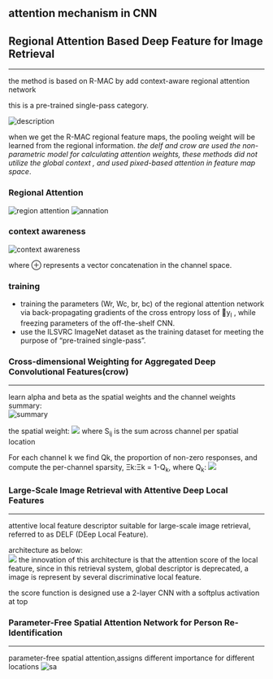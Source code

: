 ## attention mechanism in CNN


## Regional Attention Based Deep Feature for Image Retrieval
---------

the method is based on R-MAC by add context-aware regional attention network

this is a pre-trained single-pass category.

![description](https://user-images.githubusercontent.com/19379550/60946066-d5ee7900-a31f-11e9-9bd5-e4b92b54dcb9.jpg)   

when we get the R-MAC regional feature maps, the pooling weight will be learned from the regional information.
_the delf and crow are used the non-parametric model for calculating attention weights, these methods
did not utilize the global context , and used pixed-based attention in feature map space_.


### Regional Attention


![region attention](https://user-images.githubusercontent.com/19379550/60946663-5366b900-a321-11e9-820b-880ba0a4c357.jpg)
![annation](https://user-images.githubusercontent.com/19379550/60946718-7c874980-a321-11e9-8532-e347b81aeb49.jpg)


### context awareness
![context awareness](https://user-images.githubusercontent.com/19379550/60947025-3383c500-a322-11e9-90c2-e813fe5e2d09.jpg)

where ⊕ represents a vector concatenation in the channel space.

### training    

- training the parameters (Wr, Wc, br, bc) of the regional attention network via back-propagating gradients of the cross 
 entropy loss of 􏰂y<sub>I</sub> , while freezing parameters of the off-the-shelf CNN.
- use the ILSVRC ImageNet dataset as the training dataset for meeting the purpose of “pre-trained single-pass”.



### Cross-dimensional Weighting for Aggregated Deep Convolutional Features(crow)
-------
learn alpha and beta as the spatial weights and the channel weights
summary:   
![summary](https://user-images.githubusercontent.com/19379550/60952131-4059e600-a32d-11e9-8c01-ab3b2295b9a7.jpg)

 the spatial weight:
 ![](https://user-images.githubusercontent.com/19379550/60948521-ab072380-a325-11e9-8d1c-e0a233f4c85c.jpg)
 where S<sub>i</sub><sub>j</sub> is the sum across channel per spatial location
 
 
 
 For each channel k we find Qk, the proportion of non-zero responses, and compute the per-channel sparsity, 
 Ξk:Ξk = 1-Q<sub>k</sub>, where Q<sub>k</sub>:
 ![](https://user-images.githubusercontent.com/19379550/60951311-70a08500-a32b-11e9-8d16-d6f08e1373cb.jpg)
 
 
### Large-Scale Image Retrieval with Attentive Deep Local Features
--------

attentive local feature descriptor suitable for large-scale image retrieval, 
referred to as DELF (DEep Local Feature).

architecture as below:   
![](https://user-images.githubusercontent.com/19379550/60952400-c8d88680-a32d-11e9-90a2-ec62b77831d4.jpg)
the innovation of this architecture is that the attention score of the local feature, since 
in this retrieval system, global descriptor is deprecated, a image is represent by several discriminative local feature.

the score function is designed use a 2-layer CNN with a softplus activation at top


### Parameter-Free Spatial Attention Network for Person Re-Identification
-----
parameter-free spatial attention,assigns different importance for different locations
![sa](https://user-images.githubusercontent.com/19379550/60954927-6b930400-a332-11e9-8fb7-7ad82f3586ca.jpg) 